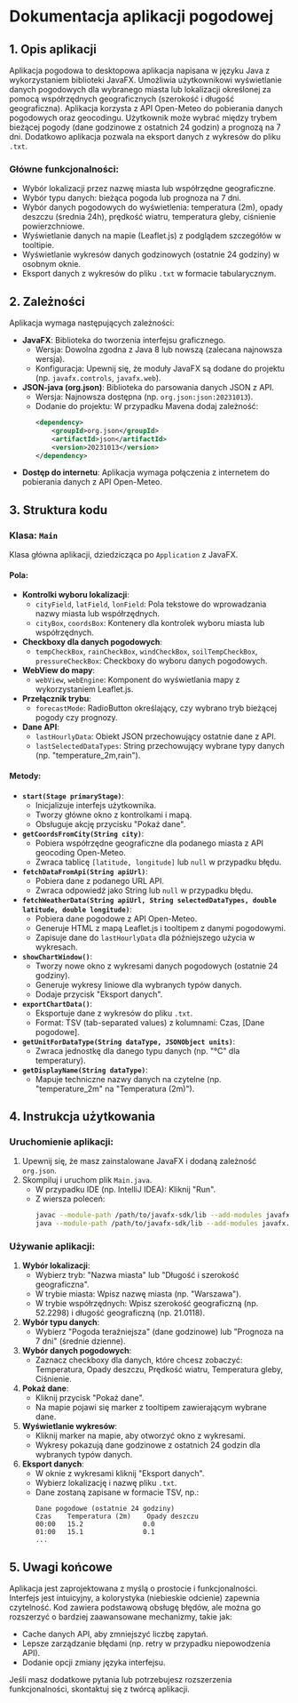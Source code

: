 # Dokumentacja aplikacji pogodowej

## 1. Opis aplikacji

Aplikacja pogodowa to desktopowa aplikacja napisana w języku Java z wykorzystaniem biblioteki JavaFX. Umożliwia użytkownikowi wyświetlanie danych pogodowych dla wybranego miasta lub lokalizacji określonej za pomocą współrzędnych geograficznych (szerokość i długość geograficzna). Aplikacja korzysta z API Open-Meteo do pobierania danych pogodowych oraz geocodingu. Użytkownik może wybrać między trybem bieżącej pogody (dane godzinowe z ostatnich 24 godzin) a prognozą na 7 dni. Dodatkowo aplikacja pozwala na eksport danych z wykresów do pliku `.txt`.

### Główne funkcjonalności:
- Wybór lokalizacji przez nazwę miasta lub współrzędne geograficzne.
- Wybór typu danych: bieżąca pogoda lub prognoza na 7 dni.
- Wybór danych pogodowych do wyświetlenia: temperatura (2m), opady deszczu (średnia 24h), prędkość wiatru, temperatura gleby, ciśnienie powierzchniowe.
- Wyświetlanie danych na mapie (Leaflet.js) z podglądem szczegółów w tooltipie.
- Wyświetlanie wykresów danych godzinowych (ostatnie 24 godziny) w osobnym oknie.
- Eksport danych z wykresów do pliku `.txt` w formacie tabularycznym.

## 2. Zależności

Aplikacja wymaga następujących zależności:
- **JavaFX**: Biblioteka do tworzenia interfejsu graficznego.
  - Wersja: Dowolna zgodna z Java 8 lub nowszą (zalecana najnowsza wersja).
  - Konfiguracja: Upewnij się, że moduły JavaFX są dodane do projektu (np. `javafx.controls`, `javafx.web`).
- **JSON-java (org.json)**: Biblioteka do parsowania danych JSON z API.
  - Wersja: Najnowsza dostępna (np. `org.json:json:20231013`).
  - Dodanie do projektu: W przypadku Mavena dodaj zależność:
    ```xml
    <dependency>
        <groupId>org.json</groupId>
        <artifactId>json</artifactId>
        <version>20231013</version>
    </dependency>
    ```
- **Dostęp do internetu**: Aplikacja wymaga połączenia z internetem do pobierania danych z API Open-Meteo.

## 3. Struktura kodu

### Klasa: `Main`
Klasa główna aplikacji, dziedzicząca po `Application` z JavaFX.

#### Pola:
- **Kontrolki wyboru lokalizacji**:
  - `cityField`, `latField`, `lonField`: Pola tekstowe do wprowadzania nazwy miasta lub współrzędnych.
  - `cityBox`, `coordsBox`: Kontenery dla kontrolek wyboru miasta lub współrzędnych.
- **Checkboxy dla danych pogodowych**:
  - `tempCheckBox`, `rainCheckBox`, `windCheckBox`, `soilTempCheckBox`, `pressureCheckBox`: Checkboxy do wyboru danych pogodowych.
- **WebView do mapy**:
  - `webView`, `webEngine`: Komponent do wyświetlania mapy z wykorzystaniem Leaflet.js.
- **Przełącznik trybu**:
  - `forecastMode`: RadioButton określający, czy wybrano tryb bieżącej pogody czy prognozy.
- **Dane API**:
  - `lastHourlyData`: Obiekt JSON przechowujący ostatnie dane z API.
  - `lastSelectedDataTypes`: String przechowujący wybrane typy danych (np. "temperature_2m,rain").

#### Metody:
- **`start(Stage primaryStage)`**:
  - Inicjalizuje interfejs użytkownika.
  - Tworzy główne okno z kontrolkami i mapą.
  - Obsługuje akcję przycisku "Pokaż dane".
- **`getCoordsFromCity(String city)`**:
  - Pobiera współrzędne geograficzne dla podanego miasta z API geocoding Open-Meteo.
  - Zwraca tablicę `[latitude, longitude]` lub `null` w przypadku błędu.
- **`fetchDataFromApi(String apiUrl)`**:
  - Pobiera dane z podanego URL API.
  - Zwraca odpowiedź jako String lub `null` w przypadku błędu.
- **`fetchWeatherData(String apiUrl, String selectedDataTypes, double latitude, double longitude)`**:
  - Pobiera dane pogodowe z API Open-Meteo.
  - Generuje HTML z mapą Leaflet.js i tooltipem z danymi pogodowymi.
  - Zapisuje dane do `lastHourlyData` dla późniejszego użycia w wykresach.
- **`showChartWindow()`**:
  - Tworzy nowe okno z wykresami danych pogodowych (ostatnie 24 godziny).
  - Generuje wykresy liniowe dla wybranych typów danych.
  - Dodaje przycisk "Eksport danych".
- **`exportChartData()`**:
  - Eksportuje dane z wykresów do pliku `.txt`.
  - Format: TSV (tab-separated values) z kolumnami: Czas, [Dane pogodowe].
- **`getUnitForDataType(String dataType, JSONObject units)`**:
  - Zwraca jednostkę dla danego typu danych (np. "°C" dla temperatury).
- **`getDisplayName(String dataType)`**:
  - Mapuje techniczne nazwy danych na czytelne (np. "temperature_2m" na "Temperatura (2m)").

## 4. Instrukcja użytkowania

### Uruchomienie aplikacji:
1. Upewnij się, że masz zainstalowane JavaFX i dodaną zależność `org.json`.
2. Skompiluj i uruchom plik `Main.java`.
   - W przypadku IDE (np. IntelliJ IDEA): Kliknij "Run".
   - Z wiersza poleceń:
     ```bash
     javac --module-path /path/to/javafx-sdk/lib --add-modules javafx.controls,javafx.web Main.java
     java --module-path /path/to/javafx-sdk/lib --add-modules javafx.controls,javafx.web Main
     ```

### Używanie aplikacji:
1. **Wybór lokalizacji**:
   - Wybierz tryb: "Nazwa miasta" lub "Długość i szerokość geograficzna".
   - W trybie miasta: Wpisz nazwę miasta (np. "Warszawa").
   - W trybie współrzędnych: Wpisz szerokość geograficzną (np. 52.2298) i długość geograficzną (np. 21.0118).
2. **Wybór typu danych**:
   - Wybierz "Pogoda teraźniejsza" (dane godzinowe) lub "Prognoza na 7 dni" (średnie dzienne).
3. **Wybór danych pogodowych**:
   - Zaznacz checkboxy dla danych, które chcesz zobaczyć: Temperatura, Opady deszczu, Prędkość wiatru, Temperatura gleby, Ciśnienie.
4. **Pokaż dane**:
   - Kliknij przycisk "Pokaż dane".
   - Na mapie pojawi się marker z tooltipem zawierającym wybrane dane.
5. **Wyświetlanie wykresów**:
   - Kliknij marker na mapie, aby otworzyć okno z wykresami.
   - Wykresy pokazują dane godzinowe z ostatnich 24 godzin dla wybranych typów danych.
6. **Eksport danych**:
   - W oknie z wykresami kliknij "Eksport danych".
   - Wybierz lokalizację i nazwę pliku `.txt`.
   - Dane zostaną zapisane w formacie TSV, np.:
     ```
     Dane pogodowe (ostatnie 24 godziny)
     Czas    Temperatura (2m)    Opady deszczu
     00:00   15.2               0.0
     01:00   15.1               0.1
     ...
     ```
## 5. Uwagi końcowe

Aplikacja jest zaprojektowana z myślą o prostocie i funkcjonalności. Interfejs jest intuicyjny, a kolorystyka (niebieskie odcienie) zapewnia czytelność. Kod zawiera podstawową obsługę błędów, ale można go rozszerzyć o bardziej zaawansowane mechanizmy, takie jak:
- Cache danych API, aby zmniejszyć liczbę zapytań.
- Lepsze zarządzanie błędami (np. retry w przypadku niepowodzenia API).
- Dodanie opcji zmiany języka interfejsu.

Jeśli masz dodatkowe pytania lub potrzebujesz rozszerzenia funkcjonalności, skontaktuj się z twórcą aplikacji.